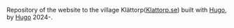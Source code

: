 Repository of the website to the village Klättorp([Klattorp.se](https://klattorp.se/)) built with [Hugo](https://gohugo.io/), by [Hugo](https://github.com/HuggeK) 2024-.